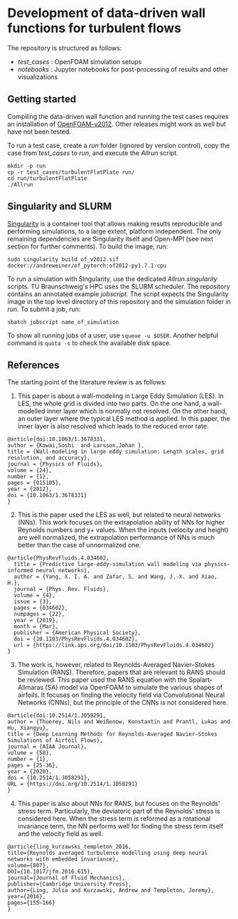 # Development of data-driven wall functions for turbulent flows

The repository is structured as follows:
- *test_cases* : OpenFOAM simulation setups
- *notebooks* : Jupyter notebooks for post-processing of results and other visualizations

## Getting started

Compiling the data-driven wall function and running the test cases requires an installation of [OpenFOAM-v2012](https://openfoam.com/). Other releases might work as well but have not been tested.

To run a test case, create a *run* folder (ignored by version control), copy the case from *test_cases* to *run*, and execute the *Allrun* script.

```
mkdir -p run
cp -r test_cases/turbulentFlatPlate run/
cd run/turbulentFlatPlate
./Allrun
```

## Singularity and SLURM

[Singularity]() is a container tool that allows making results reproducible and performing simulations, to a large extent, platform independent. The only remaining dependencies are Singularity itself and Open-MPI (see next section for further comments). To build the image, run:

```
sudo singularity build of_v2012.sif docker://andreweiner/of_pytorch:of2012-py1.7.1-cpu
```
To run a simulation with Singularity, use the dedicated *Allrun.singularity* scripts. TU Braunschweig's HPC uses the SLURM scheduler. The repository contains an annotated example *jobscript*. The script expects the Singularity image in the top level directory of this repository and the simulation folder in *run*. To submit a job, run:

```
sbatch jobscript name_of_simulation
```
To show all running jobs of a user, use `squeue -u $USER`. Another helpful command is `quota -s` to check the available disk space.

## References

The starting point of the literature review is as follows:
1. This paper is about a wall-modeling in Large Eddy Simulation (LES). In LES, the whole grid is divided into two parts. On the one hand, a wall-modelled inner layer which is normally not resolved. On the other hand, an outer layer where the typical LES method is applied. In this paper, the inner layer is also resolved which leads to the reduced error rate.
```
@article{doi:10.1063/1.3678331,
author = {Kawai,Soshi  and Larsson,Johan },
title = {Wall-modeling in large eddy simulation: Length scales, grid resolution, and accuracy},
journal = {Physics of Fluids},
volume = {24},
number = {1},
pages = {015105},
year = {2012},
doi = {10.1063/1.3678331}
}
```

2. This is the paper used the LES as well, but related to neural networks (NNs). This work focuses on the extrapolation ability of NNs for higher Reynolds numbers and y+ values. When the inputs (velocity and height) are well normalized, the extrapolation performance of NNs is much better than the case of unnormalized one.
```
@article{PhysRevFluids.4.034602,
  title = {Predictive large-eddy-simulation wall modeling via physics-informed neural networks},
  author = {Yang, X. I. A. and Zafar, S. and Wang, J.-X. and Xiao, H.},
  journal = {Phys. Rev. Fluids},
  volume = {4},
  issue = {3},
  pages = {034602},
  numpages = {22},
  year = {2019},
  month = {Mar},
  publisher = {American Physical Society},
  doi = {10.1103/PhysRevFluids.4.034602},
  url = {https://link.aps.org/doi/10.1103/PhysRevFluids.4.034602}
}
```

3. The work is, however, related to Reynolds-Averaged Navier–Stokes Simulation (RANS). Therefore, papers that are relevant to RANS should be reviewed. This paper used the RANS equation with the Spalart-Allmaras (SA) model via OpenFOAM to simulate the various shapes of airfoils. It focuses on finding the velocity field via Convolutional Neural Networks (CNNs), but the principle of the CNNs is not considered here.
```
@article{doi:10.2514/1.J058291,
author = {Thuerey, Nils and Weißenow, Konstantin and Prantl, Lukas and Hu, Xiangyu},
title = {Deep Learning Methods for Reynolds-Averaged Navier–Stokes Simulations of Airfoil Flows},
journal = {AIAA Journal},
volume = {58},
number = {1},
pages = {25-36},
year = {2020},
doi = {10.2514/1.J058291},
URL = {https://doi.org/10.2514/1.J058291}
}
```

4. This paper is also about NNs for RANS, but focuses on the Reynolds' stress term. Particularly, the deviatoric part of the Reynolds' stress is considered here. When the stress term is reformed as a rotational invariance term, the NN performs well for finding the stress term itself and the velocity field as well.
```
@article{ling_kurzawski_templeton_2016, 
title={Reynolds averaged turbulence modelling using deep neural networks with embedded invariance}, 
volume={807}, 
DOI={10.1017/jfm.2016.615}, 
journal={Journal of Fluid Mechanics}, 
publisher={Cambridge University Press}, 
author={Ling, Julia and Kurzawski, Andrew and Templeton, Jeremy}, 
year={2016}, 
pages={155–166}
}
```
